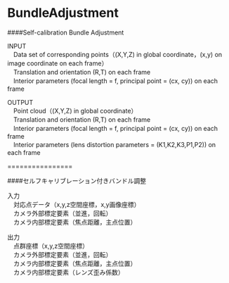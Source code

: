 BundleAdjustment
================
  
####Self-calibration Bundle Adjustment  
  
INPUT  
　Data set of corresponding points（(X,Y,Z) in global coordinate，(x,y) on image coordinate on each frame）  
　Translation and orientation (R,T) on each frame  
　Interior parameters (focal length = f, principal point = (cx, cy))  on each frame 
  
OUTPUT  
　Point cloud（(X,Y,Z) in global coordinate）  
　Translation and orientation (R,T) on each frame  
　Interior parameters (focal length = f, principal point = (cx, cy))  on each frame  
　Interior parameters (lens distortion parameters = (K1,K2,K3,P1,P2))  on each frame   
  
================
  
####セルフキャリブレーション付きバンドル調整  
  
入力  
　対応点データ（x,y,z空間座標，x,y画像座標）  
　カメラ外部標定要素（並進，回転）  
　カメラ内部標定要素（焦点距離，主点位置）  
  
出力  
　点群座標（x,y,z空間座標）  
　カメラ外部標定要素（並進，回転）  
　カメラ内部標定要素（焦点距離，主点位置）  
　カメラ内部標定要素（レンズ歪み係数）  
  
  
